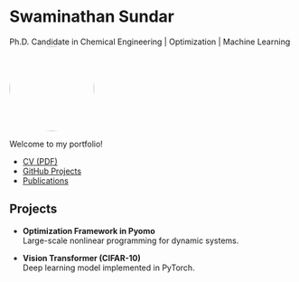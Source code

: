 # Swaminathan Sundar
Ph.D. Candidate in Chemical Engineering | Optimization | Machine Learning  
<img src="https://github.com/swaminathan1296.png" width="150" style="border-radius:50%">

Welcome to my portfolio!  

- [CV (PDF)](cv.pdf)
- [GitHub Projects](https://github.com/swaminathan1296)
- [Publications](#publications)

## Projects
- **Optimization Framework in Pyomo**  
  Large-scale nonlinear programming for dynamic systems.  

- **Vision Transformer (CIFAR-10)**  
  Deep learning model implemented in PyTorch.  